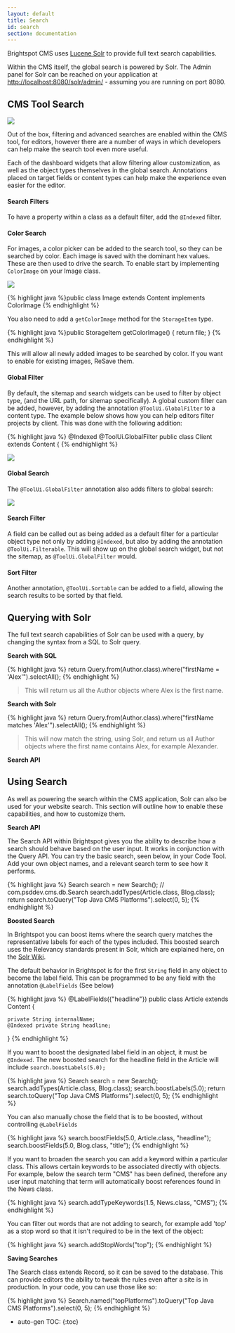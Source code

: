 ```yaml
---
layout: default
title: Search
id: search
section: documentation
---
```


<div markdown="1" class="span8">

Brightspot CMS uses [Lucene Solr](http://lucene.apache.org/solr/) to provide full text search capabilities.

Within the CMS itself, the global search is powered by Solr. The Admin panel for Solr can be reached on your application at [http://localhost:8080/solr/admin/](http://localhost:8080/solr/admin/) - assuming you are running on port 8080.

## CMS Tool Search

![](http://docs.brightspot.s3.amazonaws.com/search-tool-close.png)


Out of the box, filtering and advanced searches are enabled within the CMS tool, for editors, however there are a number of ways in which developers can help make the search tool even more useful.

Each of the dashboard widgets that allow filtering allow customization, as well as the object types themselves in the global search. Annotations placed on target fields or content types can help make the experience even easier for the editor.

#### Search Filters

To have a property within a class as a default filter, add the `@Indexed` filter.

#### Color Search

For images, a color picker can be added to the search tool, so they can be searched by color. Each image is saved with the dominant hex values. These are then used to drive the search. To enable start by implementing `ColorImage` on your Image class.

![](http://docs.brightspot.s3.amazonaws.com/color-search-tool.png)


<div class="highlight">{% highlight java %}public class Image extends Content implements ColorImage {% endhighlight %}</div>

You also need to add a `getColorImage` method for the `StorageItem` type.

<div class="highlight">{% highlight java %}public StorageItem getColorImage() {
	return file;
} {% endhighlight %}</div>

This will allow all newly added images to be searched by color. If you want to enable for existing images, ReSave them.

#### Global Filter

By default, the sitemap and search widgets can be used to filter by object type, (and the URL path, for sitemap specifically). A global custom filter can be added, however, by adding the annotation `@ToolUi.GlobalFilter` to a content type. The example below shows how you can help editors filter projects by client. This was done with the following addition:

<div class="highlight">{% highlight java %}
@Indexed
@ToolUi.GlobalFilter
public class Client extends Content {
{% endhighlight %}</div>

![](http://docs.brightspot.s3.amazonaws.com/sitemap_custom_filter.png)

#### Global Search

The `@ToolUi.GlobalFilter` annotation also adds filters to global search:

![](http://docs.brightspot.s3.amazonaws.com/search_custom_filter.png)

#### Search Filter

A field can be called out as being added as a default filter for a particular object type not only by adding `@Indexed`, but also by adding the annotation `@ToolUi.Filterable`. This will show up on the global search widget, but not the sitemap, as `@ToolUi.GlobalFilter` would.

#### Sort Filter

Another annotation, `@ToolUi.Sortable` can be added to a field, allowing the search results to be sorted by that field.


## Querying with Solr

The full text search capabilities of Solr can be used with a query, by changing the syntax from a SQL to Solr query.

**Search with SQL**

<div class="highlight">{% highlight java %}
return Query.from(Author.class).where("firstName = 'Alex'").selectAll();
{% endhighlight %}</div>

> This will return us all the Author objects where Alex is the first name.

	
**Search with Solr**

<div class="highlight">{% highlight java %}
return Query.from(Author.class).where("firstName matches 'Alex'").selectAll();
{% endhighlight %}</div>	

> This will now match the string, using Solr, and return us all Author objects where the first name contains Alex, for example Alexander.


**Search API**

## Using Search

As well as powering the search within the CMS application, Solr can also be used for your website search. This section will outline how to enable these capabilities, and how to customize them.


**Search API**

The Search API within Brightspot gives you the ability to describe how a search should behave based on the user input. It works in conjunction with the Query API. You can try the basic search, seen below, in your Code Tool. Add your own object names, and a relevant search term to see how it performs.

<div class="highlight">{% highlight java %}
Search search = new Search(); // com.psddev.cms.db.Search
search.addTypes(Article.class, Blog.class);
return search.toQuery("Top Java CMS Platforms").select(0, 5);
{% endhighlight %}</div>	

**Boosted Search**

In Brightspot you can boost items where the search query matches the representative labels for each of the types included. This boosted search uses the Relevancy standards present in Solr, which are explained here, on the [Solr Wiki](http://wiki.apache.org/solr/SolrRelevancyFAQ#How_can_I_increase_the_score_for_specific_documents). 

The default behavior in Brightspot is for the first `String` field in any object to become the label field. This can be programmed to be any field with the annotation `@LabelFields` (See below) 

<div class="highlight">{% highlight java %}
@LabelFields({"headline"})
public class Article extends Content {

	private String internalName;
	@Indexed private String headline;

}
{% endhighlight %}</div>

If you want to boost the designated label field in an object, it must be `@Indexed`. The new boosted search for the headline field in the Article will include `search.boostLabels(5.0);`

<div class="highlight">{% highlight java %}
Search search = new Search();
search.addTypes(Article.class, Blog.class);
search.boostLabels(5.0);
return search.toQuery("Top Java CMS Platforms").select(0, 5);
{% endhighlight %}</div>

You can also manually chose the field that is to be boosted, without controlling `@LabelFields`

<div class="highlight">{% highlight java %}
search.boostFields(5.0, Article.class, "headline");
search.boostFields(5.0, Blog.class, "title");
{% endhighlight %}</div>

If you want to broaden the search you can add a keyword within a particular class. This allows certain keywords to be associated directly with objects. For example, below the search term "CMS" has been defined, therefore any user input matching that term will automatically boost references found in the News class.

<div class="highlight">{% highlight java %}
search.addTypeKeywords(1.5, News.class, "CMS");
{% endhighlight %}</div>

You can filter out words that are not adding to search, for example add 'top' as a stop word so that it isn't required to be in the text of the object:

<div class="highlight">{% highlight java %}
search.addStopWords("top");
{% endhighlight %}</div>


**Saving Searches**

The Search class extends Record, so it can be saved to the database. This can provide editors the ability to tweak the rules even after a site is in production. In your code, you can use those like so:

<div class="highlight">{% highlight java %}
Search.named("topPlatforms").toQuery("Top Java CMS Platforms").select(0, 5);
{% endhighlight %}</div>

</div>
<div class="span4 dari-docs-sidebar">
<div markdown="1" style="position:scroll;" class="well sidebar-nav">


* auto-gen TOC:
{:toc}

</div>
</div>
